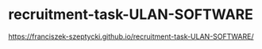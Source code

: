 # recruitment-task-ULAN-SOFTWARE

https://franciszek-szeptycki.github.io/recruitment-task-ULAN-SOFTWARE/
